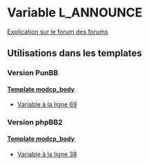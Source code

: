 # Variable L_ANNOUNCE
[Explication sur le forum des forums](http://forum.forumactif.com/t294113-listing-des-variables#L_ANNOUNCE)

## Utilisations dans les templates

### Version PunBB

#### [Template modcp_body](punbb/modcp_body.md)
* [Variable à la ligne 69](../punbb/modcp_body.tpl#L69)

### Version phpBB2

#### [Template modcp_body](subsilver/modcp_body.md)
* [Variable à la ligne 38](../subsilver/modcp_body.tpl#L38)